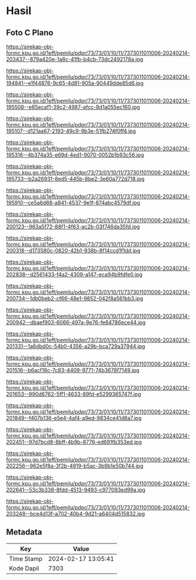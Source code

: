 # Hasil

## Foto C Plano

https://sirekap-obj-formc.kpu.go.id/1eff/pemilu/pdpr/73/73/01/10/11/7373011011006-20240214-203437--879a420e-1a8c-41fb-b4cb-73dc2492178a.jpg

https://sirekap-obj-formc.kpu.go.id/1eff/pemilu/pdpr/73/73/01/10/11/7373011011006-20240214-194841--e1f44876-9c65-4d81-905a-90449dde85d6.jpg

https://sirekap-obj-formc.kpu.go.id/1eff/pemilu/pdpr/73/73/01/10/11/7373011011006-20240214-195508--e65ecaf1-39c2-4987-afcc-8d1a055ec160.jpg

https://sirekap-obj-formc.kpu.go.id/1eff/pemilu/pdpr/73/73/01/10/11/7373011011006-20240214-195107--d121aa67-2193-49c9-9b3e-51fb274f0ff4.jpg

https://sirekap-obj-formc.kpu.go.id/1eff/pemilu/pdpr/73/73/01/10/11/7373011011006-20240214-195316--4b374a35-e69d-4ed1-9070-0052b1b93c56.jpg

https://sirekap-obj-formc.kpu.go.id/1eff/pemilu/pdpr/73/73/01/10/11/7373011011006-20240214-195733--b2a26931-8ed5-445b-8be2-3e60a772d718.jpg

https://sirekap-obj-formc.kpu.go.id/1eff/pemilu/pdpr/73/73/01/10/11/7373011011006-20240214-195910--ce5a6d88-a841-4537-9e1f-874abc4579df.jpg

https://sirekap-obj-formc.kpu.go.id/1eff/pemilu/pdpr/73/73/01/10/11/7373011011006-20240214-200123--963a5f72-88f1-4f63-ac2b-03f746da35fd.jpg

https://sirekap-obj-formc.kpu.go.id/1eff/pemilu/pdpr/73/73/01/10/11/7373011011006-20240214-200318--d173580c-0820-42b1-938b-8f14ccd1f1dd.jpg

https://sirekap-obj-formc.kpu.go.id/1eff/pemilu/pdpr/73/73/01/10/11/7373011011006-20240214-202838--d2561433-f4a2-4309-a147-eca94b9fdfe0.jpg

https://sirekap-obj-formc.kpu.go.id/1eff/pemilu/pdpr/73/73/01/10/11/7373011011006-20240214-200734--1db0beb2-cf66-48e1-9852-042f8a561bb3.jpg

https://sirekap-obj-formc.kpu.go.id/1eff/pemilu/pdpr/73/73/01/10/11/7373011011006-20240214-200942--dbaef903-6066-497a-9e76-fe64786ece44.jpg

https://sirekap-obj-formc.kpu.go.id/1eff/pemilu/pdpr/73/73/01/10/11/7373011011006-20240214-201331--1a6dbd0c-54b0-4356-a29b-bca729a37944.jpg

https://sirekap-obj-formc.kpu.go.id/1eff/pemilu/pdpr/73/73/01/10/11/7373011011006-20240214-201516--b6acf18c-7c83-4409-9771-74b3678f7149.jpg

https://sirekap-obj-formc.kpu.go.id/1eff/pemilu/pdpr/73/73/01/10/11/7373011011006-20240214-201653--990d6762-5ff1-4633-89fd-e5299365747f.jpg

https://sirekap-obj-formc.kpu.go.id/1eff/pemilu/pdpr/73/73/01/10/11/7373011011006-20240214-201849--f407b136-e5e4-4af4-a9ed-9834ce41d8a7.jpg

https://sirekap-obj-formc.kpu.go.id/1eff/pemilu/pdpr/73/73/01/10/11/7373011011006-20240214-202451--97d7bcd8-8bff-4b9b-8776-ed691fb353ed.jpg

https://sirekap-obj-formc.kpu.go.id/1eff/pemilu/pdpr/73/73/01/10/11/7373011011006-20240214-202256--962e5f8a-3f2b-4919-b5ac-3b9b1e50b744.jpg

https://sirekap-obj-formc.kpu.go.id/1eff/pemilu/pdpr/73/73/01/10/11/7373011011006-20240214-202641--53c3b338-8fdd-4513-9493-c977093ed99a.jpg

https://sirekap-obj-formc.kpu.go.id/1eff/pemilu/pdpr/73/73/01/10/11/7373011011006-20240214-203248--bce4d13f-a702-40b4-9d21-a6404d515832.jpg


## Metadata

| Key        | Value               |
| ---------- | ------------------- |
| Time Stamp | 2024-02-17 13:05:41 |
| Kode Dapil | 7303                |



